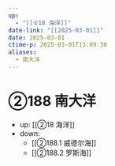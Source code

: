 ```yaml
---
up:
  - "[[②18 海洋]]"
date-link: "[[2025-03-01]]"
date: 2025-03-01
ctime-p: 2025-03-01T13:09:30
aliases:
  - 南大洋
---
```


# ②188 南大洋

- up: [[②18 海洋]]
- down:	
	- [[②188.1 威德尔海]]
	- [[②188.2 罗斯海]]
	
